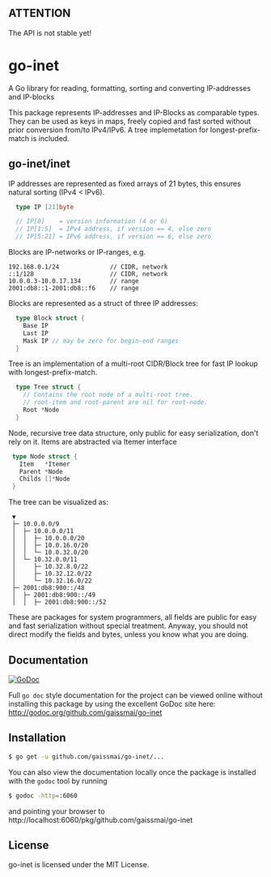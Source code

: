## ATTENTION

The API is not stable yet!

# go-inet

A Go library for reading, formatting, sorting and converting IP-addresses and IP-blocks

This package represents IP-addresses and IP-Blocks as comparable types.
They can be used as keys in maps, freely copied and fast sorted
without prior conversion from/to IPv4/IPv6.
A tree implemetation for longest-prefix-match is included.

## go-inet/inet

IP addresses are represented as fixed arrays of 21 bytes, this ensures natural sorting (IPv4 < IPv6).

```go
  type IP [21]byte

  // IP[0]    = version information (4 or 6)
  // IP[1:5]  = IPv4 address, if version == 4, else zero
  // IP[5:21] = IPv6 address, if version == 6, else zero
```

Blocks are IP-networks or IP-ranges, e.g.

    192.168.0.1/24              // CIDR, network
    ::1/128                     // CIDR, network
    10.0.0.3-10.0.17.134        // range
    2001:db8::1-2001:db8::f6    // range

Blocks are represented as a struct of three IP addresses:

```go
  type Block struct {
    Base IP
    Last IP
    Mask IP // may be zero for begin-end ranges
  }
```

Tree is an implementation of a multi-root CIDR/Block tree for fast IP lookup with longest-prefix-match.

```go
  type Tree struct {
    // Contains the root node of a multi-root tree.
    // root-item and root-parent are nil for root-node.
    Root *Node
  }
```

Node, recursive tree data structure, only public for easy serialization, don't rely on it.
Items are abstracted via Itemer interface

 ```go
  type Node struct {
    Item   *Itemer
    Parent *Node
    Childs []*Node
  }
```

The tree can be visualized as:

```
 ▼
 ├─ 10.0.0.0/9
 │  ├─ 10.0.0.0/11
 │  │  ├─ 10.0.0.0/20
 │  │  ├─ 10.0.16.0/20
 │  │  └─ 10.0.32.0/20
 │  └─ 10.32.0.0/11
 │     ├─ 10.32.8.0/22
 │     ├─ 10.32.12.0/22
 │     └─ 10.32.16.0/22
 ├─ 2001:db8:900::/48
 │  ├─ 2001:db8:900::/49
 │  │  ├─ 2001:db8:900::/52
```

These are packages for system programmers, all fields are public for easy and fast serialization without special treatment.
Anyway, you should not direct modify the fields and bytes, unless you know what you are doing.

## Documentation

[![GoDoc](https://godoc.org/github.com/gaissmai/go-inet?status.svg)](https://godoc.org/github.com/gaissmai/go-inet)

Full `go doc` style documentation for the project can be viewed online without
installing this package by using the excellent GoDoc site here:
http://godoc.org/github.com/gaissmai/go-inet


## Installation

```bash
$ go get -u github.com/gaissmai/go-inet/...
```
You can also view the documentation locally once the package is installed with
the `godoc` tool by running

```bash
$ godoc -http=:6060
```
and pointing your browser to
http://localhost:6060/pkg/github.com/gaissmai/go-inet

## License

go-inet is licensed under the MIT License.

